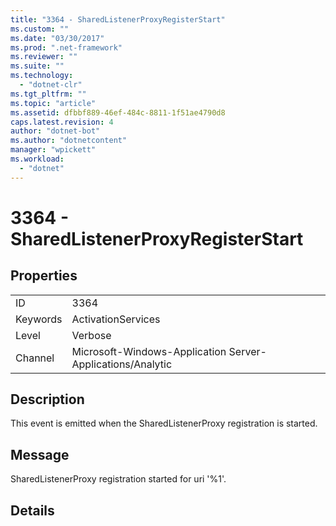 ```yaml
---
title: "3364 - SharedListenerProxyRegisterStart"
ms.custom: ""
ms.date: "03/30/2017"
ms.prod: ".net-framework"
ms.reviewer: ""
ms.suite: ""
ms.technology: 
  - "dotnet-clr"
ms.tgt_pltfrm: ""
ms.topic: "article"
ms.assetid: dfbbf889-46ef-484c-8811-1f51ae4790d8
caps.latest.revision: 4
author: "dotnet-bot"
ms.author: "dotnetcontent"
manager: "wpickett"
ms.workload: 
  - "dotnet"
---
```

# 3364 - SharedListenerProxyRegisterStart
## Properties  
  
|||  
|-|-|  
|ID|3364|  
|Keywords|ActivationServices|  
|Level|Verbose|  
|Channel|Microsoft-Windows-Application Server-Applications/Analytic|  
  
## Description  
 This event is emitted when the SharedListenerProxy registration is started.  
  
## Message  
 SharedListenerProxy registration started for uri '%1'.  
  
## Details
